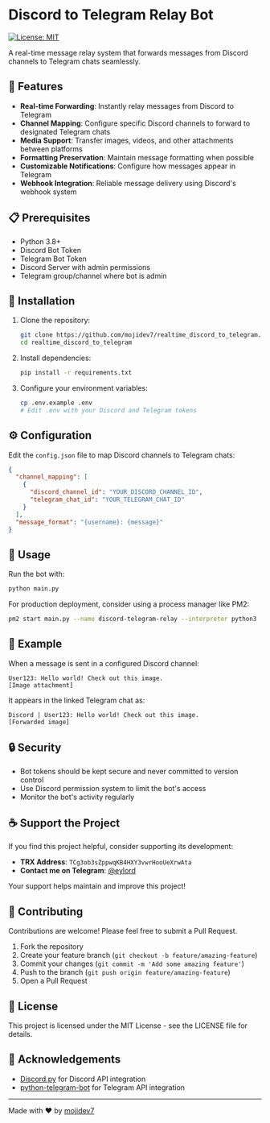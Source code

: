 # Discord to Telegram Relay Bot

[![License: MIT](https://img.shields.io/badge/License-MIT-blue.svg)](https://opensource.org/licenses/MIT)

A real-time message relay system that forwards messages from Discord channels to Telegram chats seamlessly.

## 🌟 Features

- **Real-time Forwarding**: Instantly relay messages from Discord to Telegram
- **Channel Mapping**: Configure specific Discord channels to forward to designated Telegram chats
- **Media Support**: Transfer images, videos, and other attachments between platforms
- **Formatting Preservation**: Maintain message formatting when possible
- **Customizable Notifications**: Configure how messages appear in Telegram
- **Webhook Integration**: Reliable message delivery using Discord's webhook system

## 📋 Prerequisites

- Python 3.8+
- Discord Bot Token
- Telegram Bot Token
- Discord Server with admin permissions
- Telegram group/channel where bot is admin

## 🚀 Installation

1. Clone the repository:

   ```bash
   git clone https://github.com/mojidev7/realtime_discord_to_telegram.git
   cd realtime_discord_to_telegram
   ```

2. Install dependencies:

   ```bash
   pip install -r requirements.txt
   ```

3. Configure your environment variables:
   ```bash
   cp .env.example .env
   # Edit .env with your Discord and Telegram tokens
   ```

## ⚙️ Configuration

Edit the `config.json` file to map Discord channels to Telegram chats:

```json
{
  "channel_mapping": [
    {
      "discord_channel_id": "YOUR_DISCORD_CHANNEL_ID",
      "telegram_chat_id": "YOUR_TELEGRAM_CHAT_ID"
    }
  ],
  "message_format": "{username}: {message}"
}
```

## 🔧 Usage

Run the bot with:

```bash
python main.py
```

For production deployment, consider using a process manager like PM2:

```bash
pm2 start main.py --name discord-telegram-relay --interpreter python3
```

## 📝 Example

When a message is sent in a configured Discord channel:

```
User123: Hello world! Check out this image.
[Image attachment]
```

It appears in the linked Telegram chat as:

```
Discord | User123: Hello world! Check out this image.
[Forwarded image]
```

## 🔒 Security

- Bot tokens should be kept secure and never committed to version control
- Use Discord permission system to limit the bot's access
- Monitor the bot's activity regularly

## ☕ Support the Project

If you find this project helpful, consider supporting its development:

- **TRX Address**: `TCg3ob3sZppwqKB4HXY3vwrHooUeXrwAta`
- **Contact me on Telegram**: [@eylord](https://t.me/eylord)

Your support helps maintain and improve this project!

## 🤝 Contributing

Contributions are welcome! Please feel free to submit a Pull Request.

1. Fork the repository
2. Create your feature branch (`git checkout -b feature/amazing-feature`)
3. Commit your changes (`git commit -m 'Add some amazing feature'`)
4. Push to the branch (`git push origin feature/amazing-feature`)
5. Open a Pull Request

## 📄 License

This project is licensed under the MIT License - see the LICENSE file for details.

## 👏 Acknowledgements

- [Discord.py](https://discordpy.readthedocs.io/) for Discord API integration
- [python-telegram-bot](https://python-telegram-bot.readthedocs.io/) for Telegram API integration

---

Made with ❤️ by [mojidev7](https://github.com/mojidev7)
